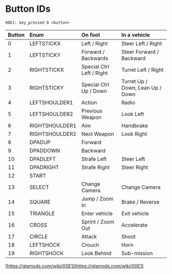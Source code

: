 # Button IDs

```text
00E1: key_pressed 0 <button>
```

| Button | Enum | On foot | In a vehicle |
| :--- | :--- | :--- | :--- |
| 0 | LEFTSTICKX | Left / Right | Steer Left / Right |
| 1 | LEFTSTICKY | Forward / Backwards | Steer Forward / Backward |
| 2 | RIGHTSTICKX | Special Ctrl Left / Right | Turret Left / Right |
| 3 | RIGHTSTICKY | Special Ctrl Up / Down | Turret Up / Down, Lean Up / Down |
| 4 | LEFTSHOULDER1 | Action | Radio |
| 5 | LEFTSHOULDER2 | Previous Weapon | Look Left |
| 6 | RIGHTSHOULDER1 | Aim | Handbrake |
| 7 | RIGHTSHOULDER2 | Next Weapon | Look Right |
| 8 | DPADUP | Forward |  |
| 9 | DPADDOWN | Backward |  |
| 10 | DPADLEFT | Strafe Left | Steer Left |
| 11 | DPADRIGHT | Strafe Right | Steer Right |
| 12 | START |  |  |
| 13 | SELECT | Change Camera | Change Camera |
| 14 | SQUARE | Jump / Zoom In | Brake / Reverse |
| 15 | TRIANGLE | Enter vehicle | Exit vehicle |
| 16 | CROSS | Sprint / Zoom Out | Accelerate |
| 17 | CIRCLE | Attack | Shoot |
| 18 | LEFTSHOCK | Crouch | Horn |
| 19 | RIGHTSHOCK | Look Behind | Sub-mission |

[https://gtamods.com/wiki/00E1](https://gtamods.com/wiki/00E1)

